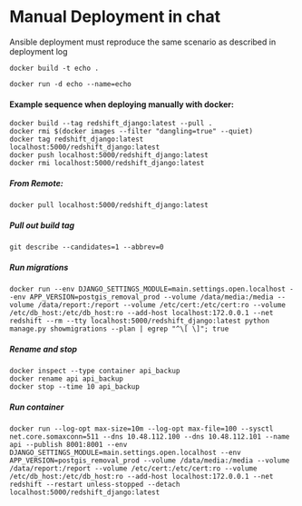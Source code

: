 # Manual Deployment in chat

Ansible deployment must reproduce the same scenario as described in deployment log

```
docker build -t echo .
```

```
docker run -d echo --name=echo
```


#### Example sequence when deploying manually with docker:

```
docker build --tag redshift_django:latest --pull .
docker rmi $(docker images --filter "dangling=true" --quiet)
docker tag redshift_django:latest localhost:5000/redshift_django:latest
docker push localhost:5000/redshift_django:latest
docker rmi localhost:5000/redshift_django:latest
```

##### From Remote:

```
docker pull localhost:5000/redshift_django:latest
```

##### Pull out build tag

```
git describe --candidates=1 --abbrev=0
```

##### Run migrations

```
docker run --env DJANGO_SETTINGS_MODULE=main.settings.open.localhost --env APP_VERSION=postgis_removal_prod --volume /data/media:/media --volume /data/report:/report --volume /etc/cert:/etc/cert:ro --volume /etc/db_host:/etc/db_host:ro --add-host localhost:172.0.0.1 --net redshift --rm --tty localhost:5000/redshift_django:latest python manage.py showmigrations --plan | egrep "^\[ \]"; true
```

##### Rename and stop

```
docker inspect --type container api_backup
docker rename api api_backup
docker stop --time 10 api_backup
```

##### Run container

```
docker run --log-opt max-size=10m --log-opt max-file=100 --sysctl net.core.somaxconn=511 --dns 10.48.112.100 --dns 10.48.112.101 --name api --publish 8001:8001 --env DJANGO_SETTINGS_MODULE=main.settings.open.localhost --env APP_VERSION=postgis_removal_prod --volume /data/media:/media --volume /data/report:/report --volume /etc/cert:/etc/cert:ro --volume /etc/db_host:/etc/db_host:ro --add-host localhost:172.0.0.1 --net redshift --restart unless-stopped --detach localhost:5000/redshift_django:latest
```
